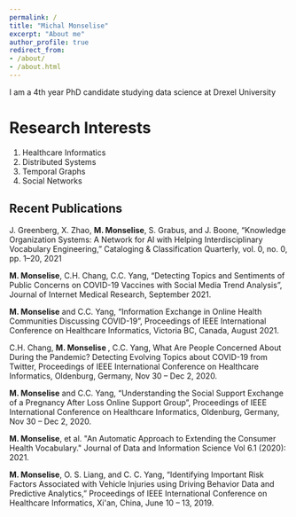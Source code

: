 ```yaml
---
permalink: /
title: "Michal Monselise"
excerpt: "About me"
author_profile: true
redirect_from:
- /about/
- /about.html
---
```




I am a 4th year PhD candidate studying data science at Drexel University

Research Interests
======
1. Healthcare Informatics
1. Distributed Systems
1. Temporal Graphs
1. Social Networks

Recent Publications
------

J. Greenberg, X. Zhao, <b>M. Monselise</b>, S. Grabus, and J. Boone, “Knowledge Organization Systems: A Network for AI with Helping Interdisciplinary Vocabulary Engineering,” Cataloging & Classification Quarterly, vol. 0, no. 0, pp. 1–20, 2021

<b>M. Monselise</b>, C.H. Chang, C.C. Yang, “Detecting Topics and Sentiments of Public Concerns on COVID-19 Vaccines with Social Media Trend Analysis”, Journal of Internet Medical Research, September 2021.

<b>M. Monselise</b> and C.C. Yang, “Information Exchange in Online Health Communities Discussing COVID-19”, Proceedings of IEEE International Conference on Healthcare Informatics, Victoria BC, Canada, August 2021.

C.H. Chang, <b>M. Monselise </b>, C.C. Yang, What Are People Concerned About During the Pandemic? Detecting Evolving Topics about COVID-19 from Twitter, Proceedings of IEEE International Conference on Healthcare Informatics, Oldenburg, Germany, Nov 30 – Dec 2, 2020.

<b>M. Monselise</b> and C.C. Yang, “Understanding the Social Support Exchange of a Pregnancy After Loss Online Support Group”, Proceedings of IEEE International Conference on Healthcare Informatics, Oldenburg, Germany, Nov 30 – Dec 2, 2020.

<b>M. Monselise</b>, et al. "An Automatic Approach to Extending the Consumer Health Vocabulary." Journal of Data and Information Science Vol 6.1 (2020): 2021.

<b>M. Monselise</b>, O. S. Liang, and C. C. Yang, “Identifying Important Risk Factors Associated with Vehicle Injuries using Driving Behavior Data and Predictive Analytics,” Proceedings of IEEE International Conference on Healthcare Informatics, Xi'an, China, June 10 – 13, 2019.

